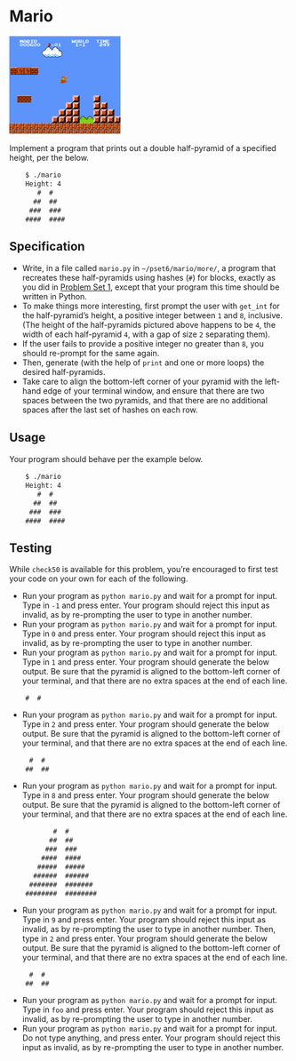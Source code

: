 # Mario

![screenshot of Mario jumping up pyramid](pyramids.png)

Implement a program that prints out a double half-pyramid of a specified height, per the below.

```
    $ ./mario
    Height: 4
       #  #
      ##  ##
     ###  ###
    ####  ####
```

## Specification

*   Write, in a file called `mario.py` in `~/pset6/mario/more/`, a program that recreates these half-pyramids using hashes (`#`) for blocks, exactly as you did in [Problem Set 1](../../../pset1/), except that your program this time should be written in Python.
*   To make things more interesting, first prompt the user with `get_int` for the half-pyramid’s height, a positive integer between `1` and `8`, inclusive. (The height of the half-pyramids pictured above happens to be `4`, the width of each half-pyramid `4`, with a gap of size `2` separating them).
*   If the user fails to provide a positive integer no greater than `8`, you should re-prompt for the same again.
*   Then, generate (with the help of `print` and one or more loops) the desired half-pyramids.
*   Take care to align the bottom-left corner of your pyramid with the left-hand edge of your terminal window, and ensure that there are two spaces between the two pyramids, and that there are no additional spaces after the last set of hashes on each row.

## Usage

Your program should behave per the example below.

```
    $ ./mario
    Height: 4
       #  #
      ##  ##
     ###  ###
    ####  ####
```

## Testing

While `check50` is available for this problem, you’re encouraged to first test your code on your own for each of the following.

*   Run your program as `python mario.py` and wait for a prompt for input. Type in `-1` and press enter. Your program should reject this input as invalid, as by re-prompting the user to type in another number.
*   Run your program as `python mario.py` and wait for a prompt for input. Type in `0` and press enter. Your program should reject this input as invalid, as by re-prompting the user to type in another number.
*   Run your program as `python mario.py` and wait for a prompt for input. Type in `1` and press enter. Your program should generate the below output. Be sure that the pyramid is aligned to the bottom-left corner of your terminal, and that there are no extra spaces at the end of each line.

```
    #  #
```

*   Run your program as `python mario.py` and wait for a prompt for input. Type in `2` and press enter. Your program should generate the below output. Be sure that the pyramid is aligned to the bottom-left corner of your terminal, and that there are no extra spaces at the end of each line.

```
     #  #
    ##  ##
```

*   Run your program as `python mario.py` and wait for a prompt for input. Type in `8` and press enter. Your program should generate the below output. Be sure that the pyramid is aligned to the bottom-left corner of your terminal, and that there are no extra spaces at the end of each line.

```
           #  #
          ##  ##
         ###  ###
        ####  ####
       #####  #####
      ######  ######
     #######  #######
    ########  ########
```

*   Run your program as `python mario.py` and wait for a prompt for input. Type in `9` and press enter. Your program should reject this input as invalid, as by re-prompting the user to type in another number. Then, type in `2` and press enter. Your program should generate the below output. Be sure that the pyramid is aligned to the bottom-left corner of your terminal, and that there are no extra spaces at the end of each line.

```
     #  #
    ##  ##
```

*   Run your program as `python mario.py` and wait for a prompt for input. Type in `foo` and press enter. Your program should reject this input as invalid, as by re-prompting the user to type in another number.
*   Run your program as `python mario.py` and wait for a prompt for input. Do not type anything, and press enter. Your program should reject this input as invalid, as by re-prompting the user to type in another number.
